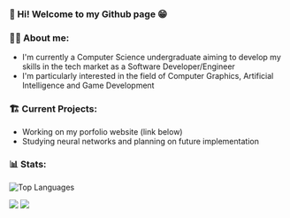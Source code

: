 ### 👋 Hi! Welcome to my Github page 😁

### 👨‍💻 About me:
  - I'm currently a Computer Science undergraduate aiming to develop my skills in the tech market as a Software Developer/Engineer
  - I'm particularly interested in the field of Computer Graphics, Artificial Intelligence and Game Development

### 🏗️ Current Projects:
  - Working on my porfolio website (link below)
  - Studying neural networks and planning on future implementation

### 📊 Stats:
![Top Languages](https://github-readme-stats.vercel.app/api/top-langs/?username=JGBRANDS&show_icons=true&theme=highcontrast&langs_count=20&layout=compact)

<a href="https://www.linkedin.com/in/jgbrands/" target="_blank"><img src="https://img.shields.io/badge/LinkedIn-0077B5?style=for-the-badge&logo=linkedin&logoColor=white"></a>
<a href="jgbrands.github.io" target="_blank"><img src="https://img.shields.io/badge/website-000000?style=for-the-badge&logo=About.me&logoColor=white"></a>
